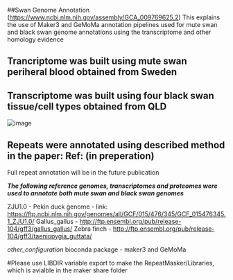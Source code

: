 ##Swan Genome Annotation (https://www.ncbi.nlm.nih.gov/assembly/GCA_009769625.2)
This explains the use of Maker3 and GeMoMa annotation pipelines used for mute swan and black swan genome annotations using the transcriptome and other homology evidence
## Trancriptome was built using mute swan periheral blood obtained from Sweden
## Transcriptome was built using four black swan tissue/cell types obtained from QLD
![image](https://user-images.githubusercontent.com/43054305/117142294-ddcfb500-adf2-11eb-901e-cc297d972c07.png)

## Repeats were annotated using described method in the paper: Ref: (in preperation)
Full repeat annotation will be in the future publication

***The following reference genomes, transcriptomes and proteomes were used to annotate both mute swan and black swan genomes***

ZJU1.0 - Pekin duck genome - link: https://ftp.ncbi.nlm.nih.gov/genomes/all/GCF/015/476/345/GCF_015476345.1_ZJU1.0/
Gallus_gallus - http://ftp.ensembl.org/pub/release-104/gff3/gallus_gallus/
Zebra finch - http://ftp.ensembl.org/pub/release-104/gff3/taeniopygia_guttata/

_other_configuration_
bioconda package - maker3 and GeMoMa

#Please use LIBDIR variable export to make the RepeatMasker/Libraries, which is avialble in the maker share folder
